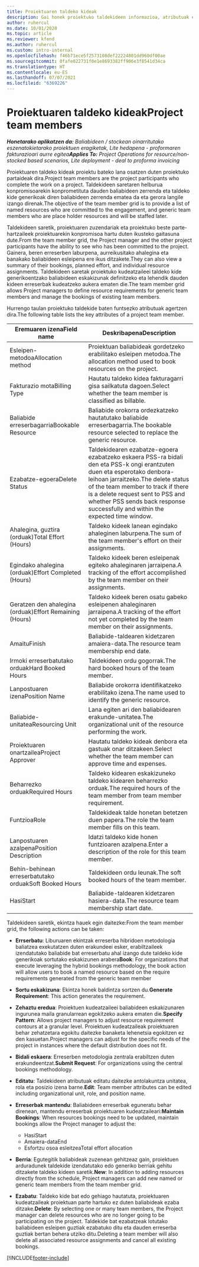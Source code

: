 ```yaml
---
title: Proiektuaren taldeko kideak
description: Gai honek proiektuko taldekideen informazioa, atributuak eta programazioa lantzeko moduari buruzko informazioa eskaintzen du.
author: ruhercul
ms.date: 10/01/2020
ms.topic: article
ms.reviewer: kfend
ms.author: ruhercul
ms.custom: intro-internal
ms.openlocfilehash: f46b71ece5f2573108def22224801dd960df00ae
ms.sourcegitcommit: 0fafe022731f0e1e8693382ff906e3f8541d34ca
ms.translationtype: HT
ms.contentlocale: eu-ES
ms.lasthandoff: 07/07/2021
ms.locfileid: "6369226"
---
```

# <a name="project-team-members"></a><span data-ttu-id="8b677-103">Proiektuaren taldeko kideak</span><span class="sxs-lookup"><span data-stu-id="8b677-103">Project team members</span></span>

<span data-ttu-id="8b677-104">_**Honetarako aplikatzen da:** Baliabideen / stockean oinarritutako eszenatokietarako proiektuen eragiketak, Lite hedapena - proformaren fakturazioari aurre egitea_</span><span class="sxs-lookup"><span data-stu-id="8b677-104">_**Applies To:** Project Operations for resource/non-stocked based scenarios, Lite deployment - deal to proforma invoicing_</span></span>

<span data-ttu-id="8b677-105">Proiektuaren taldeko kideak proiektu bateko lana osatzen duten proiektuko partaideak dira.</span><span class="sxs-lookup"><span data-stu-id="8b677-105">Project team members are the project participants who complete the work on a project.</span></span> <span data-ttu-id="8b677-106">Taldekideen saretaren helburua konpromisoarekin konprometituta dauden baliabideen zerrenda eta taldeko kide generikoak diren baliabideen zerrenda ematea da eta gerora langile izango direnak.</span><span class="sxs-lookup"><span data-stu-id="8b677-106">The objective of the team member grid is to provide a list of named resources who are committed to the engagement, and generic team members who are place holder resources and will be staffed later.</span></span>

<span data-ttu-id="8b677-107">Taldekideen saretik, proiektuaren zuzendariak eta proiektuko beste parte-hartzaileek proiektuarekin konpromisoa hartu duten ikusteko gaitasuna dute.</span><span class="sxs-lookup"><span data-stu-id="8b677-107">From the team member grid, the Project manager and the other project participants have the ability to see who has been committed to the project.</span></span> <span data-ttu-id="8b677-108">Gainera, beren erreserben laburpena, aurreikusitako ahalegina eta banakako baliabideen esleipena ere ikus ditzakete.</span><span class="sxs-lookup"><span data-stu-id="8b677-108">They can also view a summary of their bookings, planned effort, and individual resource assignments.</span></span> <span data-ttu-id="8b677-109">Taldekideen saretak proiektuko kudeatzaileei taldeko kide generikoentzako baliabideen eskakizunak definitzeko eta lehendik dauden kideen erreserbak kudeatzeko aukera ematen die.</span><span class="sxs-lookup"><span data-stu-id="8b677-109">The team member grid allows Project managers to define resource requirements for generic team members and manage the bookings of existing team members.</span></span>

<span data-ttu-id="8b677-110">Hurrengo taulan proiektuko taldekide baten funtsezko atributuak agertzen dira.</span><span class="sxs-lookup"><span data-stu-id="8b677-110">The following table lists the key attributes of a project team member.</span></span>

| <span data-ttu-id="8b677-111">Eremuaren izena</span><span class="sxs-lookup"><span data-stu-id="8b677-111">Field name</span></span>          | <span data-ttu-id="8b677-112">Deskribapena</span><span class="sxs-lookup"><span data-stu-id="8b677-112">Description</span></span>                                                                                                                                                                  |
|--------------------------|-----------------------------------------------------------------------------------------------------------------------------------------------------------------------------------|
| <span data-ttu-id="8b677-113">Esleipen-metodoa</span><span class="sxs-lookup"><span data-stu-id="8b677-113">Allocation method</span></span>        | <span data-ttu-id="8b677-114">Proiektuan baliabideak gordetzeko erabilitako esleipen metodoa.</span><span class="sxs-lookup"><span data-stu-id="8b677-114">The allocation method used to book resources on the project.</span></span>                                                                         |
| <span data-ttu-id="8b677-115">Fakturazio mota</span><span class="sxs-lookup"><span data-stu-id="8b677-115">Billing Type</span></span>             | <span data-ttu-id="8b677-116">Hautatu taldeko kidea fakturagarri gisa sailkatuta dagoen.</span><span class="sxs-lookup"><span data-stu-id="8b677-116">Select whether the team member is classified as billable.</span></span>                                                                                                                                       |
| <span data-ttu-id="8b677-117">Baliabide erreserbagarria</span><span class="sxs-lookup"><span data-stu-id="8b677-117">Bookable Resource</span></span>        | <span data-ttu-id="8b677-118">Baliabide orokorra ordezkatzeko hautatutako baliabide erreserbagarria.</span><span class="sxs-lookup"><span data-stu-id="8b677-118">The bookable resource selected to replace the generic resource.</span></span>                                                                                                                   |
| <span data-ttu-id="8b677-119">Ezabatze-egoera</span><span class="sxs-lookup"><span data-stu-id="8b677-119">Delete Status</span></span>            | <span data-ttu-id="8b677-120">Taldekidearen ezabatze-egoera ezabatzeko eskaera PSS-ra bidali den eta PSS-k ongi erantzuten duen eta esperotako denbora-leihoan jarraitzeko.</span><span class="sxs-lookup"><span data-stu-id="8b677-120">The delete status of the team member to track if there is a delete request sent to PSS and whether PSS sends back response successfully and within the expected time window.</span></span> |
| <span data-ttu-id="8b677-121">Ahalegina, guztira (orduak)</span><span class="sxs-lookup"><span data-stu-id="8b677-121">Total Effort (Hours)</span></span>     | <span data-ttu-id="8b677-122">Taldeko kideek lanean egindako ahaleginen laburpena.</span><span class="sxs-lookup"><span data-stu-id="8b677-122">The sum of the team member's effort on their assignments.</span></span>                                                                                                                         |
| <span data-ttu-id="8b677-123">Egindako ahalegina (orduak)</span><span class="sxs-lookup"><span data-stu-id="8b677-123">Effort Completed (Hours)</span></span> | <span data-ttu-id="8b677-124">Taldeko kideek beren esleipenak egiteko ahaleginaren jarraipena.</span><span class="sxs-lookup"><span data-stu-id="8b677-124">A tracking of the effort accomplished by the team member on their assignments.</span></span>                                                                                           |
| <span data-ttu-id="8b677-125">Geratzen den ahalegina (orduak)</span><span class="sxs-lookup"><span data-stu-id="8b677-125">Effort Remaining (Hours)</span></span> | <span data-ttu-id="8b677-126">Taldeko kideek beren osatu gabeko esleipenen ahaleginaren jarraipena.</span><span class="sxs-lookup"><span data-stu-id="8b677-126">A tracking of the effort not yet completed by the team member on their assignments.</span></span>                                                                                    |
| <span data-ttu-id="8b677-127">Amaitu</span><span class="sxs-lookup"><span data-stu-id="8b677-127">Finish</span></span>                   | <span data-ttu-id="8b677-128">Baliabide-taldearen kidetzaren amaiera-data.</span><span class="sxs-lookup"><span data-stu-id="8b677-128">The resource team membership end date.</span></span>                                                                                                                                            |
| <span data-ttu-id="8b677-129">Irmoki erreserbatutako orduak</span><span class="sxs-lookup"><span data-stu-id="8b677-129">Hard Booked Hours</span></span>        | <span data-ttu-id="8b677-130">Taldekideen ordu gogorrak.</span><span class="sxs-lookup"><span data-stu-id="8b677-130">The hard booked hours of the team member.</span></span>                                                                                                                                                                |
| <span data-ttu-id="8b677-131">Lanpostuaren izena</span><span class="sxs-lookup"><span data-stu-id="8b677-131">Position Name</span></span>            | <span data-ttu-id="8b677-132">Baliabide orokorra identifikatzeko erabilitako izena.</span><span class="sxs-lookup"><span data-stu-id="8b677-132">The name used to identify the generic resource.</span></span>                                                                                                                                   |
| <span data-ttu-id="8b677-133">Baliabide-unitatea</span><span class="sxs-lookup"><span data-stu-id="8b677-133">Resourcing Unit</span></span>          | <span data-ttu-id="8b677-134">Lana egiten ari den baliabidearen erakunde-unitatea.</span><span class="sxs-lookup"><span data-stu-id="8b677-134">The organizational unit of the resource performing the work.</span></span>                                                                                                                      |
| <span data-ttu-id="8b677-135">Proiektuaren onartzailea</span><span class="sxs-lookup"><span data-stu-id="8b677-135">Project Approver</span></span>         | <span data-ttu-id="8b677-136">Hautatu taldeko kideak denbora eta gastuak onar ditzakeen.</span><span class="sxs-lookup"><span data-stu-id="8b677-136">Select whether the team member can approve time and expenses.</span></span>                                                                                                                     |
| <span data-ttu-id="8b677-137">Beharrezko orduak</span><span class="sxs-lookup"><span data-stu-id="8b677-137">Required Hours</span></span>           | <span data-ttu-id="8b677-138">Taldeko kidearen eskakizuneko taldeko kidearen beharrezko orduak.</span><span class="sxs-lookup"><span data-stu-id="8b677-138">The required hours of the team member from team member requirement.</span></span>                                                                                                                       |
| <span data-ttu-id="8b677-139">Funtzioa</span><span class="sxs-lookup"><span data-stu-id="8b677-139">Role</span></span>                     | <span data-ttu-id="8b677-140">Taldekideak talde honetan betetzen duen papera.</span><span class="sxs-lookup"><span data-stu-id="8b677-140">The role the team member fills on this team.</span></span>                                                                                                                                |
| <span data-ttu-id="8b677-141">Lanpostuaren azalpena</span><span class="sxs-lookup"><span data-stu-id="8b677-141">Position Description</span></span>     | <span data-ttu-id="8b677-142">Idatzi taldeko kide honen funtzioaren azalpena.</span><span class="sxs-lookup"><span data-stu-id="8b677-142">Enter a description of the role for this team member.</span></span>                                                                                                                             |
| <span data-ttu-id="8b677-143">Behin-behinean erreserbatutako orduak</span><span class="sxs-lookup"><span data-stu-id="8b677-143">Soft Booked Hours</span></span>        | <span data-ttu-id="8b677-144">Taldekideen ordu leunak.</span><span class="sxs-lookup"><span data-stu-id="8b677-144">The soft booked hours of the team member.</span></span>                                                                                                                                                                 |
| <span data-ttu-id="8b677-145">Hasi</span><span class="sxs-lookup"><span data-stu-id="8b677-145">Start</span></span>                    | <span data-ttu-id="8b677-146">Baliabide-taldearen kidetzaren hasiera-data.</span><span class="sxs-lookup"><span data-stu-id="8b677-146">The resource team membership start date.</span></span>                                                                                                                                          |

<span data-ttu-id="8b677-147">Taldekideen saretik, ekintza hauek egin daitezke:</span><span class="sxs-lookup"><span data-stu-id="8b677-147">From the team member grid, the following actions can be taken:</span></span>

- <span data-ttu-id="8b677-148">**Errserbatu**: Liburuaren ekintzak erreserba hibridoen metodologia baliatzea exekutatzen duten erakundeei esker, erabiltzaileek izendatutako baliabide bat erreserbatu ahal izango dute taldeko kide generikoak sortutako eskakizunen arabera</span><span class="sxs-lookup"><span data-stu-id="8b677-148">**Book**: For organizations that execute leveraging the hybrid bookings methodology, the book action will allow users to book a named resource based on the require requirements generated from the generic team member</span></span>
- <span data-ttu-id="8b677-149">**Sortu eskakizuna**: Ekintza honek baldintza sortzen du.</span><span class="sxs-lookup"><span data-stu-id="8b677-149">**Generate Requirement**: This action generates the requirement.</span></span>
- <span data-ttu-id="8b677-150">**Zehaztu eredua**: Proiektuen kudeatzaileei baliabideen eskakizunaren ingurunea maila granularrean egokitzeko aukera ematen die.</span><span class="sxs-lookup"><span data-stu-id="8b677-150">**Specify Pattern**: Allows project managers to adjust resource requirement contours at a granular level.</span></span> <span data-ttu-id="8b677-151">Proiektuen kudeatzaileak proiektuaren behar zehatzetara egokitu daitezke banaketa lehenetsia egokitzen ez den kasuetan.</span><span class="sxs-lookup"><span data-stu-id="8b677-151">Project managers can adjust for the specific needs of the project in instances where the default distribution does not fit.</span></span>
- <span data-ttu-id="8b677-152">**Bidali eskaera**: Erreserben metodologia zentrala erabiltzen duten erakundeentzat.</span><span class="sxs-lookup"><span data-stu-id="8b677-152">**Submit Request**: For organizations using the central bookings methodology.</span></span>
- <span data-ttu-id="8b677-153">**Editatu**: Taldekideen atributuak editatu daitezke antolakuntza unitatea, rola eta posizio izena barne.</span><span class="sxs-lookup"><span data-stu-id="8b677-153">**Edit**: Team member attributes can be edited including organizational unit, role, and position name.</span></span>
- <span data-ttu-id="8b677-154">**Erreserbak mantendu**: Baliabideen erreserbak eguneratu behar direnean, mantendu erreserbak proiektuaren kudeatzaileari:</span><span class="sxs-lookup"><span data-stu-id="8b677-154">**Maintain Bookings**: When resources bookings need to be updated, maintain bookings allow the Project manager to adjust the:</span></span>

    - <span data-ttu-id="8b677-155">Hasi</span><span class="sxs-lookup"><span data-stu-id="8b677-155">Start</span></span>
    - <span data-ttu-id="8b677-156">Amaiera-data</span><span class="sxs-lookup"><span data-stu-id="8b677-156">End</span></span>
    - <span data-ttu-id="8b677-157">Esfortzu osoa esleitzea</span><span class="sxs-lookup"><span data-stu-id="8b677-157">Total effort allocation</span></span>

- <span data-ttu-id="8b677-158">**Berria**: Egutegitik baliabideak zuzenean gehitzeaz gain, proiektuen arduradunek taldekide izendatutako edo generiko berriak gehitu ditzakete taldeko kideen saretik.</span><span class="sxs-lookup"><span data-stu-id="8b677-158">**New**: In addition to adding resources directly from the schedule, Project managers can add new named or generic team members from the team member grid.</span></span>
- <span data-ttu-id="8b677-159">**Ezabatu**: Taldeko kide bat edo gehiago hautatuta, proiektuaren kudeatzaileak proiektuan parte hartuko ez duten baliabideak ezaba ditzake.</span><span class="sxs-lookup"><span data-stu-id="8b677-159">**Delete**: By selecting one or many team members, the Project manager can delete resources who are no longer going to be participating on the project.</span></span> <span data-ttu-id="8b677-160">Taldekide bat ezabatzeak lotutako baliabideen esleipen guztiak ezabatuko ditu eta dauden erreserba guztiak bertan behera utziko ditu.</span><span class="sxs-lookup"><span data-stu-id="8b677-160">Deleting a team member will also delete all associated resource assignments and  cancel all existing bookings.</span></span>


[!INCLUDE[footer-include](../includes/footer-banner.md)]